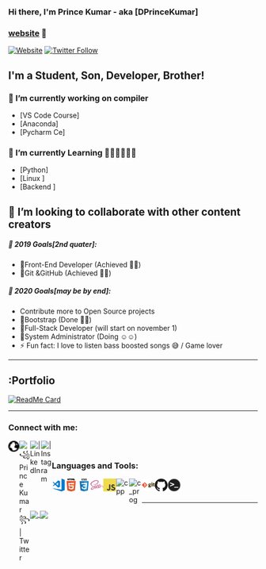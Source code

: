 ### Hi there, I'm Prince Kumar - aka [DPrinceKumar]
### [website] 👋

[![Website](https://img.shields.io/website?label=DPrinceKumar.com&style=for-the-badge&url=https://dprincekumar.github.io/MY-Portfolio/)](https://dprincekumar.github.io/MY-Portfolio/)
[![Twitter Follow](https://img.shields.io/twitter/follow/abtdprincekumar?color=1DA1F2&logo=twitter&style=for-the-badge)](https://twitter.com/abtdprincekumar)

## I'm a Student, Son, Developer, Brother!

### 🔭 I’m currently working on compiler
- [VS Code Course] 
- [Anaconda] 
- [Pycharm Ce]
### 🌱 I’m currently Learning 👨🏻‍💻👨🏻‍💻
- [Python] 
- [Linux ] 
- [Backend ]

## 👯 I’m looking to collaborate with other content creators


##### 🥅 2019 Goals[2nd quater]: 
- 🎯Front-End Developer (Achieved 🥳🥳)
- 🎯Git &GitHub (Achieved 🥳🥳)

##### 🥅 2020 Goals[may be by end]: 

- Contribute more to Open Source projects 
- 🎯Bootstrap (Done 🥳🥳)
- 🎯Full-Stack Developer (will start on november 1) 
- 🎯System Administrator (Doing ☺️☺️)
- ⚡ Fun fact: I love to listen bass boosted songs 😅 / Game lover 
---
## :Portfolio

  [![ReadMe Card](https://github-readme-stats.vercel.app/api/pin/?username=DPrinceKumar&repo=MY-Portfolio&theme=radical)](https://github.com/DPrinceKumar/MY-Portfolio.git)

---

### Connect with me:

[<img align="left" alt="DPrinceKumar.com" width="22px" src="https://raw.githubusercontent.com/iconic/open-iconic/master/svg/globe.svg" />][website]
<!-- [<img align="left" alt=" | YouTube" width="22px" src="https://cdn.jsdelivr.net/npm/simple-icons@v3/icons/youtube.svg" />][youtube] -->
[<img align="left" alt="꧁Prince Kumar꧂ | Twitter" width="22px" src="https://cdn.jsdelivr.net/npm/simple-icons@v3/icons/twitter.svg" />][twitter]
[<img align="left" alt=" | LinkedIn" width="22px" src="https://cdn.jsdelivr.net/npm/simple-icons@v3/icons/linkedin.svg" />][linkedin]
[<img align="left" alt=" | Instagram" width="22px" src="https://cdn.jsdelivr.net/npm/simple-icons@v3/icons/instagram.svg" />][instagram]

<br />

### Languages and Tools:

<img align="left" alt="Visual Studio Code" width="26px" src="https://raw.githubusercontent.com/github/explore/80688e429a7d4ef2fca1e82350fe8e3517d3494d/topics/visual-studio-code/visual-studio-code.png" />

<img align="left" alt="HTML5" width="26px" src="https://raw.githubusercontent.com/github/explore/80688e429a7d4ef2fca1e82350fe8e3517d3494d/topics/html/html.png" />

<img align="left" alt="CSS3" width="26px" src="https://raw.githubusercontent.com/github/explore/80688e429a7d4ef2fca1e82350fe8e3517d3494d/topics/css/css.png" />

<img align="left" alt="Sass" width="26px" src="https://raw.githubusercontent.com/github/explore/80688e429a7d4ef2fca1e82350fe8e3517d3494d/topics/sass/sass.png" />

<img align="left" alt="JavaScript" width="26px" src="https://raw.githubusercontent.com/github/explore/80688e429a7d4ef2fca1e82350fe8e3517d3494d/topics/javascript/javascript.png" />

<img align="left" alt="cpp" width="26px" src="https://user-images.githubusercontent.com/11183158/43805223-f23c1250-9a6c-11e8-9677-a45e08df2d7c.png"/>

<img align="left" alt="c_prog" width="26px" src="https://img.icons8.com/color/96/000000/c-programming.png"/>

<img align="left" alt="Git" width="26px" src="https://raw.githubusercontent.com/github/explore/80688e429a7d4ef2fca1e82350fe8e3517d3494d/topics/git/git.png" />

<img align="left" alt="GitHub" width="26px" src="https://raw.githubusercontent.com/github/explore/78df643247d429f6cc873026c0622819ad797942/topics/github/github.png" />

<img align="left" alt="Terminal" width="26px" src="https://raw.githubusercontent.com/github/explore/80688e429a7d4ef2fca1e82350fe8e3517d3494d/topics/terminal/terminal.png" />

<br />
<br />

---

<a href="https://github.com/DPrinceKumar/">
  <img align="center" src="https://github-readme-stats.vercel.app/api/top-langs/?username=DPrinceKumar&layout=compact&theme=radical" />
</a>
<a href="https://github.com/DPrinceKumar/">
   <img align="center" src="https://github-readme-stats.vercel.app/api?username=DPrinceKumar&show_icons=true&theme=radical" />

</a>

<br/>

[website]: https://dprincekumar.github.io/MY-Portfolio/
[twitter]: https://twitter.com/abtdprincekumar
<!-- [youtube]: https://youtube.com/ -->
[instagram]: https://www.instagram.com/abtdprincekumar/
[linkedin]: https://www.linkedin.com/in/abtdprincekumar/
